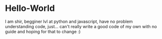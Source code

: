 # Hello-World
I am shir, begginer lvl at python and javascript, have no problem understanding code, just... can't really write a good code of my own with no guide and hoping for that to change :) 
